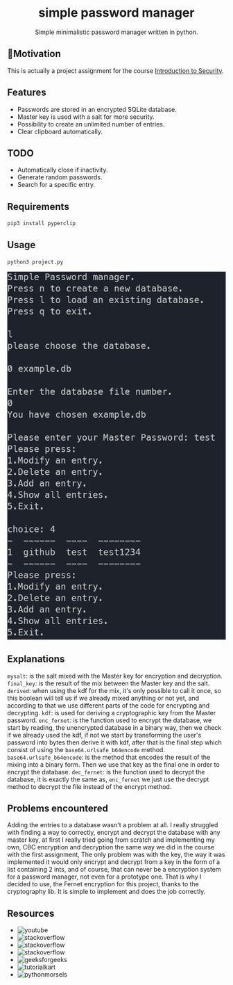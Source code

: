 <h1 align="center">simple password manager</h1>

<div align="center">
Simple minimalistic password manager written in python.
</div>

## 🚀Motivation

This is actually a project assignment for the course [Introduction to Security](https://pablo.rauzy.name/teaching/is/).

## Features

- Passwords are stored in an encrypted SQLite database.
- Master key is used with a salt for more security.
- Possibility to create an unlimited number of entries.
- Clear clipboard automatically.

## TODO

- Automatically close if inactivity.
- Generate random passwords.
- Search for a specific entry.

## Requirements

```python
pip3 install pyperclip
```

## Usage

```python
python3 project.py
```

![](screenshots/sc.png)

## Explanations

`mysalt`: is the salt mixed with the Master key for encryption and decryption.
`final_key`: is the result of the mix between the Master key and the salt.
`derived`: when using the kdf for the mix, it's only possible to call it once,
so this boolean will tell us if we already mixed anything or not yet, and according
to that we use different parts of the code for encrypting and decrypting.
`kdf`: is used for deriving a cryptographic key from the Master password.
`enc_fernet`: is the function used to encrypt the database, we start by reading,
the unencrypted database in a binary way, then we check if we already used the kdf,
if not we start by transforming the user's password into bytes then derive it with kdf,
after that is the final step which consist of using the `base64.urlsafe_b64encode` method.
`base64.urlsafe_b64encode`: is the method that encodes the result of the mixing into a binary form.
Then we use that key as the final one in order to encrypt the database.
`dec_fernet`: is the function used to decrypt the database, it is exactly the same as,
`enc_fernet` we just use the decrypt method to decrypt the file instead of the encrypt method.

## Problems encountered

Adding the entries to a database wasn't a problem at all. I really struggled with finding a way to correctly,
encrypt and decrypt the database with any master key, at first I really tried going from scratch and implementing my own,
CBC encryption and decryption the same way we did in the course with the first assignment, The only problem was with the key,
the way it was implemented it would only encrypt and decrypt from a key in the form of a list containing 2 ints, and of course,
that can never be a encryption system for a password manager, not even for a prototype one. That is why I decided to use,
the Fernet encryption for this project, thanks to the cryptography lib. It is simple to implement and does the job correctly.

## Resources

- ![youtube](https://youtu.be/byHcYRpMgI4)
- ![stackoverflow](https://stackoverflow.com/questions/70410259/when-i-am-trying-to-use-cryptography-pbkdf2-hash-in-python-but-when-i-enter-a-wr)
- ![stackoverflow](https://stackoverflow.com/questions/44432945/generating-own-key-with-python-fernet)
- ![stackoverflow](https://stackoverflow.com/questions/16512284/how-to-unpack-from-a-binary-file-a-byte-array-using-python)
- ![geeksforgeeks](https://www.geeksforgeeks.org/encrypt-and-decrypt-files-using-python/)
- ![tutorialkart](https://www.tutorialkart.com/python/how-to-find-length-of-bytes-in-python/)
- ![pythonmorsels](https://www.pythonmorsels.com/reading-binary-files-in-python/)
